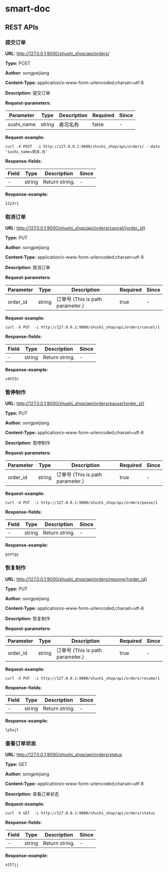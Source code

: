 # smart-doc


## REST APIs
### 提交订单
**URL:** http://127.0.0.1:9000/shushi_shop/api/orders/

**Type:** POST

**Author:** songpeijiang

**Content-Type:** application/x-www-form-urlencoded;charset=utf-8

**Description:** 提交订单

**Request-parameters:**

Parameter | Type|Description|Required|Since
---|---|---|---|---
sushi_name|string|寿司名称|false|-

**Request-example:**
```
curl -X POST  -i http://127.0.0.1:9000/shushi_shop/api/orders/ --data 'sushi_name=雨泽.白'
```
**Response-fields:**

Field | Type|Description|Since
---|---|---|---
-|string|Return string.|-

**Response-example:**
```
12y3r1
```

### 取消订单
**URL:** http://127.0.0.1:9000/shushi_shop/api/orders/cancel/{order_id}

**Type:** PUT

**Author:** songpeijiang

**Content-Type:** application/x-www-form-urlencoded;charset=utf-8

**Description:** 取消订单

**Request-parameters:**

Parameter | Type|Description|Required|Since
---|---|---|---|---
order_id|string|订单号 (This is path parameter.)|true|-

**Request-example:**
```
curl -X PUT  -i http://127.0.0.1:9000/shushi_shop/api/orders/cancel/1
```
**Response-fields:**

Field | Type|Description|Since
---|---|---|---
-|string|Return string.|-

**Response-example:**
```
v4h53c
```

### 暂停制作
**URL:** http://127.0.0.1:9000/shushi_shop/api/orders/pause/{order_id}

**Type:** PUT

**Author:** songpeijiang

**Content-Type:** application/x-www-form-urlencoded;charset=utf-8

**Description:** 暂停制作

**Request-parameters:**

Parameter | Type|Description|Required|Since
---|---|---|---|---
order_id|string|订单号 (This is path parameter.)|true|-

**Request-example:**
```
curl -X PUT  -i http://127.0.0.1:9000/shushi_shop/api/orders/pause/1
```
**Response-fields:**

Field | Type|Description|Since
---|---|---|---
-|string|Return string.|-

**Response-example:**
```
gzetgy
```

### 恢复制作
**URL:** http://127.0.0.1:9000/shushi_shop/api/orders/resume/{order_id}

**Type:** PUT

**Author:** songpeijiang

**Content-Type:** application/x-www-form-urlencoded;charset=utf-8

**Description:** 恢复制作

**Request-parameters:**

Parameter | Type|Description|Required|Since
---|---|---|---|---
order_id|string|订单号 (This is path parameter.)|true|-

**Request-example:**
```
curl -X PUT  -i http://127.0.0.1:9000/shushi_shop/api/orders/resume/1
```
**Response-fields:**

Field | Type|Description|Since
---|---|---|---
-|string|Return string.|-

**Response-example:**
```
lp5ajt
```

### 查看订单状态
**URL:** http://127.0.0.1:9000/shushi_shop/api/orders/status

**Type:** GET

**Author:** songpeijiang

**Content-Type:** application/x-www-form-urlencoded;charset=utf-8

**Description:** 查看订单状态

**Request-example:**
```
curl -X GET  -i http://127.0.0.1:9000/shushi_shop/api/orders/status
```
**Response-fields:**

Field | Type|Description|Since
---|---|---|---
-|string|Return string.|-

**Response-example:**
```
a157jj
```


